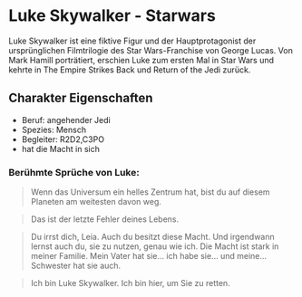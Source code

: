 # Luke Skywalker - Starwars  
Luke Skywalker ist eine fiktive Figur und der Hauptprotagonist der ursprünglichen Filmtrilogie des Star Wars-Franchise von George Lucas.
Von Mark Hamill porträtiert, erschien Luke zum ersten Mal in Star Wars und kehrte in The Empire Strikes Back und Return of the Jedi zurück.

## Charakter Eigenschaften
* Beruf: angehender Jedi
* Spezies: Mensch
* Begleiter: R2D2,C3PO
* hat die Macht in sich

### Berühmte Sprüche von Luke:

> Wenn das Universum ein helles Zentrum hat, bist du auf diesem Planeten am weitesten davon weg.
 
> Das ist der letzte Fehler deines Lebens. 

> Du irrst dich, Leia. Auch du besitzt diese Macht. Und irgendwann lernst auch du, sie zu nutzen, genau wie ich. Die Macht ist stark in meiner Familie. Mein Vater hat sie… ich habe sie… und meine… Schwester hat sie auch. 

> Ich bin Luke Skywalker. Ich bin hier, um Sie zu retten. 
